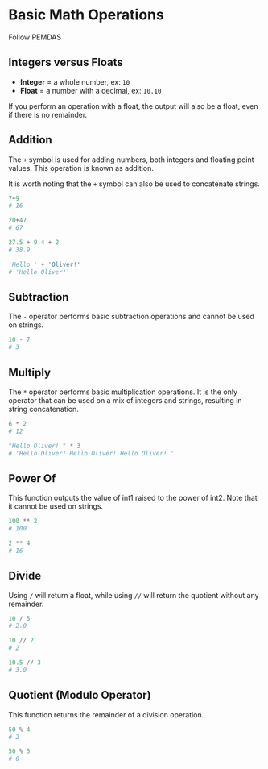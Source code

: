 # Basic Math Operations

Follow PEMDAS

## Integers versus Floats

- **Integer** = a whole number, ex: `10`
- **Float** = a number with a decimal, ex: `10.10`

If you perform an operation with a float, the output will also be a float, even if there is no remainder.

## Addition

The `+` symbol is used for adding numbers, both integers and floating point values. This operation is known as addition.

It is worth noting that the `+` symbol can also be used to concatenate strings.

```python
7+9 
# 16

20+47
# 67

27.5 + 9.4 + 2
# 38.9

'Hello ' + 'Oliver!'
# 'Hello Oliver!'
```

## Subtraction

The `-` operator performs basic subtraction operations and cannot be used on strings.

```python
10 - 7
# 3
```

## Multiply

The `*` operator performs basic multiplication operations. It is the only operator that can be used on a mix of integers and strings, resulting in string concatenation.

```python
6 * 2
# 12

"Hello Oliver! " * 3
# 'Hello Oliver! Hello Oliver! Hello Oliver! '
```

## Power Of

This function outputs the value of int1 raised to the power of int2. Note that it cannot be used on strings.

```python
100 ** 2
# 100

2 ** 4
# 16
```

## Divide

Using `/` will return a float, while using `//` will return the quotient without any remainder.

```python
10 / 5
# 2.0

10 // 2
# 2

10.5 // 3
# 3.0
```

## Quotient (Modulo Operator)

This function returns the remainder of a division operation.

```python
50 % 4
# 2

50 % 5
# 0
```